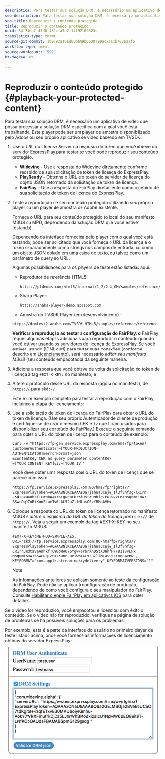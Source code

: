 ```yaml
---
description: Para testar sua solução DRM, é necessário um aplicativo de vídeo que possa processar a solução DRM específica com a qual você está trabalhando. Este player pode ser um player de amostra disponibilizado pelo Adobe ou seu próprio aplicativo de vídeo baseado em TVSDK.
seo-description: Para testar sua solução DRM, é necessário um aplicativo de vídeo que possa processar a solução DRM específica com a qual você está trabalhando. Este player pode ser um player de amostra disponibilizado pelo Adobe ou seu próprio aplicativo de vídeo baseado em TVSDK.
seo-title: Reproduzir o conteúdo protegido
title: Reproduzir o conteúdo protegido
uuid: 84f73ee7-43d0-481c-a5e7-14f92169323c
translation-type: tm+mt
source-git-commit: 1b9792a10ad606b99b6639799ac2aacb707b2af5
workflow-type: tm+mt
source-wordcount: '592'
ht-degree: 0%

---
```



# Reproduzir o conteúdo protegido {#playback-your-protected-content}

Para testar sua solução DRM, é necessário um aplicativo de vídeo que possa processar a solução DRM específica com a qual você está trabalhando. Este player pode ser um player de amostra disponibilizado pelo Adobe ou seu próprio aplicativo de vídeo baseado em TVSDK.

1. Use o URL do License Server na resposta do token que você obteve do servidor ExpressPlay para testar se você pode reproduzir seu conteúdo protegido.

   * **Widevine**  - Use a resposta do Widevine diretamente conforme recebido de sua solicitação de token de licença do ExpressPlay.
   * **PlayReady**  - Obtenha o URL e o token do servidor de licença do objeto JSON retornado da solicitação de token de licença.
   * **FairPlay**  - Use a resposta do FairPlay diretamente como recebido de sua solicitação de token de licença do ExpressPlay.

1. Teste a reprodução de seu conteúdo protegido utilizando seu próprio player ou um player de amostra de Adobe existente.

   Forneça o URL para seu conteúdo protegido (o local do seu manifesto M3U8 ou MPD, dependendo da solução DRM que você estiver testando).

   Dependendo da interface fornecida pelo player com o qual você está testando, pode ser solicitado que você forneça o URL da licença e o token separadamente como strings nos campos de entrada, ou como um objeto JSON colado em uma caixa de texto, ou talvez como um parâmetro de query no URL.

   Algumas possibilidades para os players de teste estão listadas aqui:

   * Reprodutor de referência HTML5:

      ```
      https://ptdemos.com/html5/internal/1_2/2.4_GM/samples/reference/reference_player.html
      ```

   * Shaka Player:

      ```
      https://shaka-player-demo.appspot.com
      ```

   * Amostra do TVSDK Player (em desenvolvimento) -

   ```
   https://drmtest2.adobe.com/TVSDK_HTML5/samples/reference/reference_player.html
   ```

   **Verificar a reprodução ao testar a configuração do FairPlay: o** FairPlay requer algumas etapas adicionais para reproduzir o conteúdo quando você estiver usando os servidores de licença do ExpressPlay. Se você estiver usando [!DNL curl] para testar suas conexões (conforme descrito em [Licenciamento](../../multi-drm-workflows/quick-start/handle-the-licensing.md)), será necessário *editar seu manifesto M3U8* (seu conteúdo empacotado) da seguinte maneira:

1. Adicione a resposta que você obteve de volta da solicitação do token de licença à tag `#EXT-X-KEY:` no manifesto; e
1. Altere o protocolo desse URL da resposta (agora no manifesto), de `https://` para `skd://`.

   Este é um exemplo completo para testar a reprodução com o FairPlay, incluindo a etapa de licenciamento:

1. Use a solicitação de token de licença do FairPlay para obter o URL do token de licença. (Use seu próprio Autenticador de cliente de produção e certifique-se de usar o mesmo CEK e `iv` que foram usados para disponibilizar seu conteúdo do FairPlay.) Execute o seguinte comando para obter o URL do token de licença para o conteúdo de exemplo:

   ```
   curl -v "https://fp-gen.service.expressplay.com/hms/fp/token? 
   customerAuthenticator=[YOUR-PRODUCTION-AUTHENTICATOR]&errorFormat=json 
   &contentKey CEK as query parameter contentKey 
   =[YOUR CONTENT KEY]&iv=[YOUR IV]"
   ```

   Você deve obter uma resposta com o URL do token de licença que se parece com isso:

   ```
   https://fp.service.expressplay.com:80/hms/fp/rights/? 
   ExpressPlayToken=AQAAABNlKcEAAABQaTjshua3cWjG_Il3fvhf3g-CR1rn 
   JKdtaVaAnhkfTCW0bWAU76YgwForbrXhD5tXUHhfP7FD1svvLPxN5qomYsnwY 
   SSwcDq1ZnRtXunFLueTw6LAL52aZllMLasCSzYRMaAVHw 
   ```

1. Coloque a resposta do URL do token de licença retornado no manifesto M3U8 e *altere o esquema do URL do token de licença para* `sdk://` de `https://`. Veja a seguir um exemplo da tag #EXT-X-KEY no seu manifesto M3U8:

   ```
   #EXT-X-KEY:METHOD=SAMPLE-AES, 
   URI="skd://fp.service.expressplay.com:80/hms/fp/rights/? 
   ExpressPlayToken=AQAAABNlKcEAAABQaTjshua3cWjG_Il3fvhf3g- 
   CR1rnJKdtaVaAnhkfTCW0bWAU76YgwForbrXhD5tXUHhfP7FD1svvLPx 
   N5qomYsnwYSSwcDq1ZnRtXunFLueTw6LAL52aZllMLasCSzYRMaAVHw", 
   KEYFORMAT="com.apple.streamingkeydelivery",KEYFORMATVERSIONS="1"
   ```

   >[!NOTE]
   >
   >As informações anteriores se aplicam somente ao teste da configuração do FairPlay. Pode não se aplicar à configuração de produção, dependendo de como você configura o seu manipulador do FairPlay. Consulte [Habilitar o Apple FairPlay em aplicativos iOS](../../../programming/tvsdk-3x-ios-prog/ios-3x-drm-content-security/ios-3x-apple-fairplay-tvsdk.md) para obter detalhes.

Se o vídeo for reproduzido, você empacotou e licenciou com êxito o conteúdo. Se o vídeo não for reproduzido, verifique na página de solução de problemas se há possíveis soluções para os problemas.

<!--<a id="example_603D92A1F3924467B5D66EC862B8F59C"></a>-->

Por exemplo, esta é a parte da interface do usuário no primeiro player de teste listado acima, onde você fornece as informações de licenciamento obtidas do servidor ExpressPlay:

<!--<a id="fig_zjy_q2c_rw"></a>-->

![](assets/sample-player-drm-settings-web.png)
